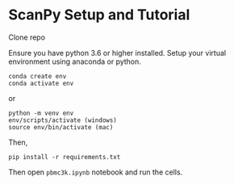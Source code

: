 # ScanPy Setup and Tutorial
Clone repo

Ensure you have python 3.6 or higher installed. Setup your virtual environment using anaconda or python.

```
conda create env
conda activate env
```
or
```
python -m venv env
env/scripts/activate (windows)
source env/bin/activate (mac)
```
Then,

`pip install -r requirements.txt`

Then open `pbmc3k.ipynb` notebook and run the cells.